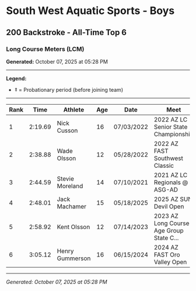 # South West Aquatic Sports - Boys
## 200 Backstroke - All-Time Top 6
### Long Course Meters (LCM)

**Generated:** October 07, 2025 at 05:28 PM

---

**Legend:**
- ‡ = Probationary period (before joining team)

---

| Rank | Time | Athlete | Age | Date | Meet |
|------|------|---------|-----|------|------|
| 1 | 2:19.69 | Nick Cusson | 16 | 07/03/2022 | 2022 AZ LC Senior State Championship |
| 2 | 2:38.88 | Wade Olsson | 12 | 05/28/2022 | 2022 AZ FAST Southwest Classic |
| 3 | 2:44.59 | Stevie Moreland | 14 | 07/10/2021 | 2021 AZ LC Regionals @ ASG-AD |
| 4 | 2:48.01 | Jack Machamer | 15 | 05/18/2025 | 2025 AZ SUN Devil Open |
| 5 | 2:58.92 | Kent Olsson | 12 | 07/14/2023 | 2023 AZ Long Course Age Group State C... |
| 6 | 3:05.12 | Henry Gummerson | 16 | 06/15/2024 | 2024 AZ FAST Oro Valley Open |

---

*Generated: October 07, 2025 at 05:28 PM*
